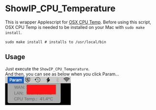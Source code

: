 # ShowIP_CPU_Temperature 

This is wrapper Applescript for [OSX CPU Temp](https://github.com/lavoiesl/osx-cpu-temp). Before using this script, OSX CPU Temp is needed to be installed on your Mac with `sudo make install`.  

    sudo make install # installs to /usr/local/bin

## Usage
Just execute the `ShowIP_CPU_Temperature`.  
And then, you can see as below when you click Param...  
![image](https://raw.githubusercontent.com/vbitjp/VbitImagestock/master/showip01.png)
